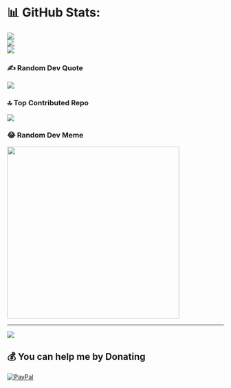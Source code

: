 # 📊 GitHub Stats:
![](https://github-readme-stats.vercel.app/api?username=RetrozDev&theme=radical&hide_border=false&include_all_commits=false&count_private=false)<br/>
![](https://github-readme-streak-stats.herokuapp.com/?user=RetrozDev&theme=radical&hide_border=false)<br/>
![](https://github-readme-stats.vercel.app/api/top-langs/?username=RetrozDev&theme=radical&hide_border=false&include_all_commits=false&count_private=false&layout=compact)

### ✍️ Random Dev Quote
![](https://quotes-github-readme.vercel.app/api?type=horizontal&theme=radical)

### 🔝 Top Contributed Repo
![](https://github-contributor-stats.vercel.app/api?username=RetrozDev&limit=5&theme=dracula&combine_all_yearly_contributions=true)

### 😂 Random Dev Meme
<img src='https://randommeme-five.vercel.app/' style="height: 400px;"/>

---
[![](https://visitcount.itsvg.in/api?id=RetrozDev&icon=3&color=10)](https://visitcount.itsvg.in)

  ## 💰 You can help me by Donating
  [![PayPal](https://img.shields.io/badge/PayPal-00457C?style=for-the-badge&logo=paypal&logoColor=white)](https://paypal.me/retroz57) 

  
<!-- Proudly created with GPRM ( https://gprm.itsvg.in ) -->
